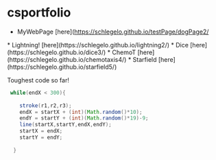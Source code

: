 # csportfolio

* MyWebPage [here](https://schlegelo.github.io/testPage/dogPage2/
<Enter>
* Lightning! [here](https://schlegelo.github.io/lightning2/)
* Dice [here](https://schlegelo.github.io/dice3/)
* ChemoT [here](https://schlegelo.github.io/chemotaxis4/)
* Starfield [here](https://schlegelo.github.io/starfield5/)




Toughest code so far!
```Java
 while(endX < 300){
    
    stroke(r1,r2,r3);
    endX = startX + (int)(Math.random()*10);
    endY = startY + (int)(Math.random()*19)-9;
    line(startX,startY,endX,endY);
    startX = endX;
    startY = endY;
    
  }
  ```
